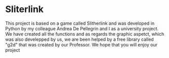 # Sliterlink
This project is based on a game called Slitherlink and was developed in Python by my colleague Andrea De Pellegrin and I as a university project. We have created all the functions and as regards the graphic aspetct, which was also develepped by us, we are been helped by a free library called "g2d" that was created by our Professor. We hope that you will enjoy our project 
